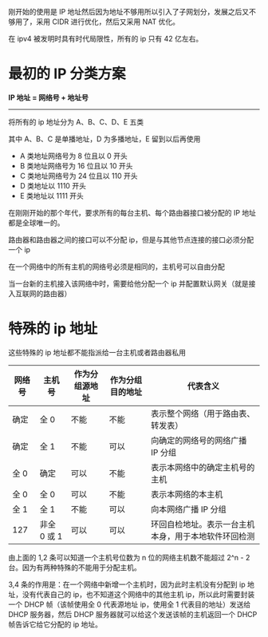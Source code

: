 刚开始的使用是 IP 地址然后因为地址不够用所以引入了子网划分，发展之后又不够用了，采用 CIDR 进行优化，然后又采用 NAT 优化。

在 ipv4 被发明时具有时代局限性，所有的 ip 只有 42 亿左右。

# 最初的 IP 分类方案
**IP 地址 = 网络号 + 地址号**

****

将所有的 ip 地址分为 A、B、C、D、E 五类

其中 A、B、C 是单播地址，D 为多播地址，E 留到以后再使用

+ A 类地址网络号为 8 位且以 0 开头
+ B 类地址网络号为 16 位且以 10 开头
+ C 类地址网络号为 24 位且以 110 开头
+ D 类地址以 1110 开头
+ E 类地址以 1111 开头

在刚刚开始的那个年代，要求所有的每台主机、每个路由器接口被分配的 IP 地址都是全球唯一的。

路由器和路由器之间的接口可以不分配 ip，但是与其他节点连接的接口必须分配一个 ip

在一个网络中的所有主机的网络号必须是相同的，主机号可以自由分配

当一台新的主机接入该网络中时，需要给他分配一个 ip 并配置默认网关（就是接入互联网的路由器）

# 特殊的 ip 地址
这些特殊的 ip 地址都不能指派给一台主机或者路由器私用

| 网络号 | 主机号 | 作为分组源地址 | 作为分组目的地址 | 代表含义 |
| --- | --- | --- | --- | --- |
| 确定 | 全 0 | 不能 | 不能 | 表示整个网络（用于路由表、转发表） |
| 确定 | 全 1 | 不能 | 可以 | 向确定的网络号的网络广播 IP 分组 |
| 全 0 | 确定 | 可以 | 不能 | 表示本网络中的确定主机号的主机 |
| 全 0 | 全 0 | 可以 | 不能 | 表示本网络的本主机 |
| 全 1 | 全 1 | 不能 | 可以 | 向本网络广播 IP 分组 |
| 127 | 非全 0 或 1 | 可以 | 可以 | 环回自检地址。表示一台主机本身，用于本地软件环回检测 |


由上面的 1,2 条可以知道一个主机号位数为 n 位的网络主机数不能超过 2^n - 2 台。因为有两种特殊的不能用于分配主机。

3,4 条的作用是：在一个网络中新增一个主机时，因为此时主机没有分配到 ip 地址，没有代表自己的 ip，也不知道这个网络中的其他主机 ip，所以此时需要封装一个 DHCP 帧（该帧使用全 0 代表源地址 ip，使用全 1 代表目的地址）发送给 DHCP 服务器，然后 DHCP 服务器就可以给这个发送该帧的主机返回一个 DHCP 帧告诉它给它分配的 ip 地址。







